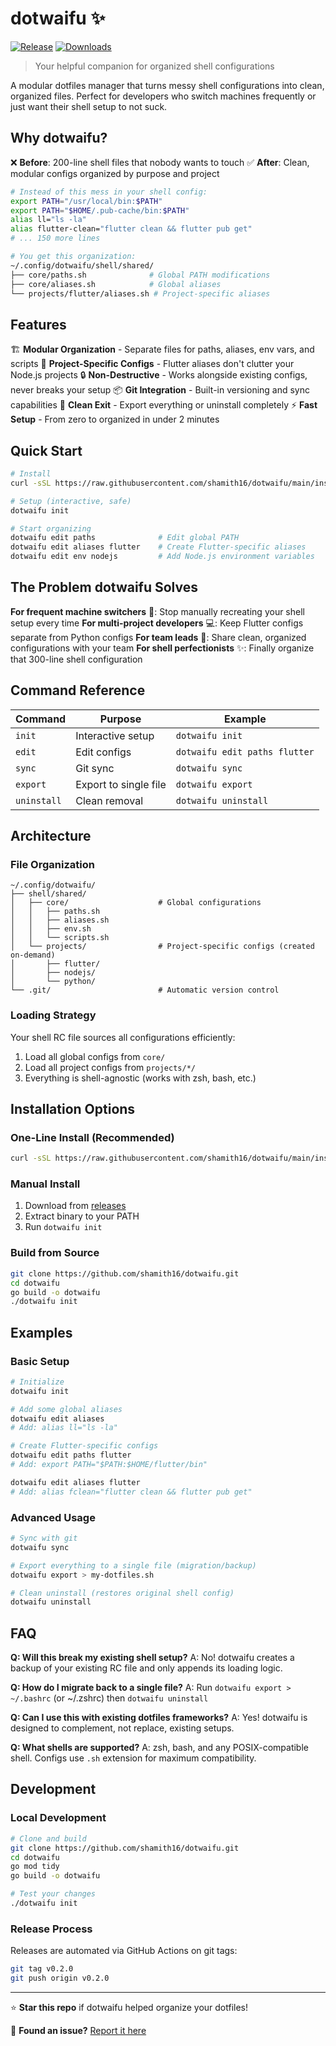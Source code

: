 # dotwaifu ✨

[![Release](https://img.shields.io/github/v/release/shamith16/dotwaifu)](https://github.com/shamith16/dotwaifu/releases)
[![Downloads](https://img.shields.io/github/downloads/shamith16/dotwaifu/total)](https://github.com/shamith16/dotwaifu/releases)

> Your helpful companion for organized shell configurations

A modular dotfiles manager that turns messy shell configurations into clean, organized files. Perfect for developers who switch machines frequently or just want their shell setup to not suck.

## Why dotwaifu?

❌ **Before**: 200-line shell files that nobody wants to touch
✅ **After**: Clean, modular configs organized by purpose and project

```bash
# Instead of this mess in your shell config:
export PATH="/usr/local/bin:$PATH"
export PATH="$HOME/.pub-cache/bin:$PATH"
alias ll="ls -la"
alias flutter-clean="flutter clean && flutter pub get"
# ... 150 more lines

# You get this organization:
~/.config/dotwaifu/shell/shared/
├── core/paths.sh              # Global PATH modifications
├── core/aliases.sh            # Global aliases
└── projects/flutter/aliases.sh # Project-specific aliases
```

## Features

🏗️ **Modular Organization** - Separate files for paths, aliases, env vars, and scripts
🚀 **Project-Specific Configs** - Flutter aliases don't clutter your Node.js projects
🔒 **Non-Destructive** - Works alongside existing configs, never breaks your setup
📦 **Git Integration** - Built-in versioning and sync capabilities
🚪 **Clean Exit** - Export everything or uninstall completely
⚡ **Fast Setup** - From zero to organized in under 2 minutes

## Quick Start

```bash
# Install
curl -sSL https://raw.githubusercontent.com/shamith16/dotwaifu/main/install.sh | bash

# Setup (interactive, safe)
dotwaifu init

# Start organizing
dotwaifu edit paths              # Edit global PATH
dotwaifu edit aliases flutter    # Create Flutter-specific aliases
dotwaifu edit env nodejs         # Add Node.js environment variables
```

## The Problem dotwaifu Solves

**For frequent machine switchers** 🔄: Stop manually recreating your shell setup every time
**For multi-project developers** 💻: Keep Flutter configs separate from Python configs
**For team leads** 👥: Share clean, organized configurations with your team
**For shell perfectionists** ✨: Finally organize that 300-line shell configuration

## Command Reference

| Command | Purpose | Example |
|---------|---------|---------|
| `init` | Interactive setup | `dotwaifu init` |
| `edit` | Edit configs | `dotwaifu edit paths flutter` |
| `sync` | Git sync | `dotwaifu sync` |
| `export` | Export to single file | `dotwaifu export` |
| `uninstall` | Clean removal | `dotwaifu uninstall` |

## Architecture

### File Organization
```
~/.config/dotwaifu/
├── shell/shared/
│   ├── core/                    # Global configurations
│   │   ├── paths.sh
│   │   ├── aliases.sh
│   │   ├── env.sh
│   │   └── scripts.sh
│   └── projects/                # Project-specific configs (created on-demand)
│       ├── flutter/
│       ├── nodejs/
│       └── python/
└── .git/                        # Automatic version control
```

### Loading Strategy
Your shell RC file sources all configurations efficiently:
1. Load all global configs from `core/`
2. Load all project configs from `projects/*/`
3. Everything is shell-agnostic (works with zsh, bash, etc.)

## Installation Options

### One-Line Install (Recommended)
```bash
curl -sSL https://raw.githubusercontent.com/shamith16/dotwaifu/main/install.sh | bash
```

### Manual Install
1. Download from [releases](https://github.com/shamith16/dotwaifu/releases)
2. Extract binary to your PATH
3. Run `dotwaifu init`

### Build from Source
```bash
git clone https://github.com/shamith16/dotwaifu.git
cd dotwaifu
go build -o dotwaifu
./dotwaifu init
```

## Examples

### Basic Setup
```bash
# Initialize
dotwaifu init

# Add some global aliases
dotwaifu edit aliases
# Add: alias ll="ls -la"

# Create Flutter-specific configs
dotwaifu edit paths flutter
# Add: export PATH="$PATH:$HOME/flutter/bin"

dotwaifu edit aliases flutter
# Add: alias fclean="flutter clean && flutter pub get"
```

### Advanced Usage
```bash
# Sync with git
dotwaifu sync

# Export everything to a single file (migration/backup)
dotwaifu export > my-dotfiles.sh

# Clean uninstall (restores original shell config)
dotwaifu uninstall
```

## FAQ

**Q: Will this break my existing shell setup?**
A: No! dotwaifu creates a backup of your existing RC file and only appends its loading logic.

**Q: How do I migrate back to a single file?**
A: Run `dotwaifu export > ~/.bashrc` (or ~/.zshrc) then `dotwaifu uninstall`

**Q: Can I use this with existing dotfiles frameworks?**
A: Yes! dotwaifu is designed to complement, not replace, existing setups.

**Q: What shells are supported?**
A: zsh, bash, and any POSIX-compatible shell. Configs use `.sh` extension for maximum compatibility.

## Development

### Local Development
```bash
# Clone and build
git clone https://github.com/shamith16/dotwaifu.git
cd dotwaifu
go mod tidy
go build -o dotwaifu

# Test your changes
./dotwaifu init
```

### Release Process
Releases are automated via GitHub Actions on git tags:
```bash
git tag v0.2.0
git push origin v0.2.0
```

---

⭐ **Star this repo** if dotwaifu helped organize your dotfiles!

🐛 **Found an issue?** [Report it here](https://github.com/shamith16/dotwaifu/issues)